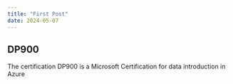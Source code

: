 ```yaml
---
title: "First Post"
date: 2024-05-07
---
```


## DP900
The certification DP900 is a Microsoft Certification for data introduction in Azure
